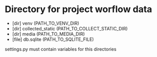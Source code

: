 # Directory for project worflow data #

 - [dir] venv (PATH_TO_VENV_DIR)
 - [dir] collected_static (PATH_TO_COLLECT_STATIC_DIR)
 - [dir] media (PATH_TO_MEDIA_DIR)
 - [file] db.sqlite (PATH_TO_SQLITE_FILE)
 
settings.py must contain variables for this directories

